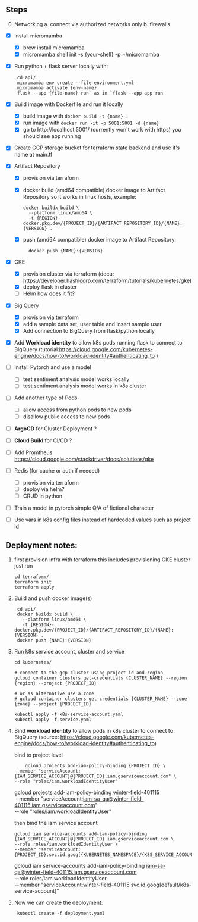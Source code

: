 ## Steps

0. Networking
   a. connect via authorized networks only
   b. firewalls

- [x] Install micromamba
  - [x] brew install micromamba
  - [x] micromamba shell init -s {your-shell} -p ~/micromamba
- [x] Run python + flask server locally with:

       cd api/
       micromamba env create --file environment.yml
       micromamba activate {env-name}
       flask --app {file-name} run` as in `flask --app app run

- [x] Build image with Dockerfile and run it locally

  - [x] build image with `docker build -t {name} .`
  - [x] run image with `docker run -it -p 5001:5001 -d {name}`
  - [x] go to http://localhost:5001/ (currently won't work with https) you should see app running

- [x] Create GCP storage bucket for terraform state backend and use it's name at main.tf

- [x] Artifact Repository

  - [x] provision via terraform
  - [x] docker build (amd64 compatible) docker image to Artifact Repository so it works in linux hosts, example:

        docker buildx build \
          --platform linux/amd64 \
          -t {REGION}-docker.pkg.dev/{PROJECT_ID}/{ARTIFACT_REPOSITORY_ID}/{NAME}:{VERSION} .

  - [x] push (amd64 compatible) docker image to Artifact Repository:

          docker push {NAME}:{VERSION}

- [x] GKE

  - [x] provision cluster via terraform (docu: https://developer.hashicorp.com/terraform/tutorials/kubernetes/gke)
  - [x] deploy flask in cluster
  - [ ] Helm how does it fit?

- [x] Big Query

  - [x] provision via terraform
  - [x] add a sample data set, user table and insert sample user
  - [x] Add connection to BigQuery from flask/python locally

- [x] Add **Workload identity** to allow k8s pods running flask to connect to BigQuery (tutorial:https://cloud.google.com/kubernetes-engine/docs/how-to/workload-identity#authenticating_to )

- [ ] Install Pytorch and use a model

  - [ ] test sentiment analysis model works locally
  - [ ] test sentiment analysis model works in k8s cluster

- [ ] Add another type of Pods

  - [ ] allow access from python pods to new pods 
  - [ ] disallow public access to new pods

- [ ] **ArgoCD** for Cluster Deployment ?

- [ ] **Cloud Build** for CI/CD ?

- [ ] Add Promtheus https://cloud.google.com/stackdriver/docs/solutions/gke

- [ ] Redis (for cache or auth if needed)

  - [ ] provision via terraform
  - [ ] deploy via helm?
  - [ ] CRUD in python

- [ ] Train a model in pytorch simple Q/A of fictional character
- [ ] Use vars in k8s config files instead of hardcoded values such as project id


## Deployment notes:

1.  first provision infra with terraform this includes provisioning GKE cluster just run

        cd terraform/
        terraform init
        terraform apply

2. Build and push docker image(s) 

        cd api/
        docker buildx build \
          --platform linux/amd64 \
          -t {REGION}-docker.pkg.dev/{PROJECT_ID}/{ARTIFACT_REPOSITORY_ID}/{NAME}:{VERSION} .
        docker push {NAME}:{VERSION}

3.  Run k8s service account, cluster and service

        cd kubernetes/

        # connect to the gcp cluster using project id and region
        gcloud container clusters get-credentials {CLUSTER_NAME} --region {region} --project {PROJECT_ID}
        
        # or as alternative use a zone
        # gcloud container clusters get-credentials {CLUSTER_NAME} --zone {zone} --project {PROJECT_ID}

        kubectl apply -f k8s-service-account.yaml
        kubectl apply -f service.yaml

4.  Bind **workload identity** to allow pods in k8s cluster to connect to BigQuery (source: https://cloud.google.com/kubernetes-engine/docs/how-to/workload-identity#authenticating_to)

    bind to project level
       
    ```
        gcloud projects add-iam-policy-binding {PROJECT_ID} \
    --member "serviceAccount:{IAM_SERVICE_ACCOUNT}@{PROJECT_ID}.iam.gserviceaccount.com" \
    --role "roles/iam.workloadIdentityUser"
    ```

    gcloud projects add-iam-policy-binding winter-field-401115 \
    --member "serviceAccount:iam-sa-qa@winter-field-401115.iam.gserviceaccount.com" \
    --role "roles/iam.workloadIdentityUser"

    then bind the iam service account

    ```
    gcloud iam service-accounts add-iam-policy-binding {IAM_SERVICE_ACCOUNT}@{PROJECT_ID}.iam.gserviceaccount.com \
    --role roles/iam.workloadIdentityUser \
    --member "serviceAccount:{PROJECT_ID}.svc.id.goog[{KUBERNETES_NAMESPACE}/{K8S_SERVICE_ACCOUNT}]"
    ```

    gcloud iam service-accounts add-iam-policy-binding iam-sa-qa@winter-field-401115.iam.gserviceaccount.com \
    --role roles/iam.workloadIdentityUser \
    --member "serviceAccount:winter-field-401115.svc.id.goog[default/k8s-service-account]"

5. Now we can create the deployment:

        kubectl create -f deployment.yaml
